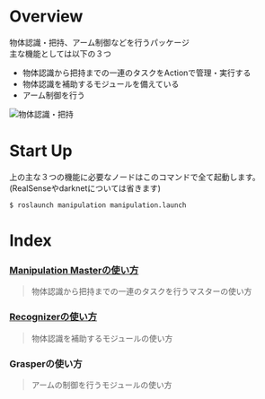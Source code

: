 # Overview  
物体認識・把持、アーム制御などを行うパッケージ  
主な機能としては以下の３つ  
- 物体認識から把持までの一連のタスクをActionで管理・実行する  
- 物体認識を補助するモジュールを備えている  
- アーム制御を行う  
  
![物体認識・把持](https://user-images.githubusercontent.com/33217285/76415666-ee49f280-63dc-11ea-93c2-8c845aeedfe9.png)  
  
# Start Up  
上の主な３つの機能に必要なノードはこのコマンドで全て起動します。(RealSenseやdarknetについては省きます)  

    $ roslaunch manipulation manipulation.launch  
  
# Index  
### [Manipulation Masterの使い方](https://github.com/HappyTatsuhito/mimi_manipulation_pkg/blob/master/manipulation_master_readme.md)  
> 物体認識から把持までの一連のタスクを行うマスターの使い方  
### [Recognizerの使い方](https://github.com/HappyTatsuhito/mimi_manipulation_pkg/blob/master/recognizer_readme.md)  
> 物体認識を補助するモジュールの使い方  
### Grasperの使い方  
> アームの制御を行うモジュールの使い方  
